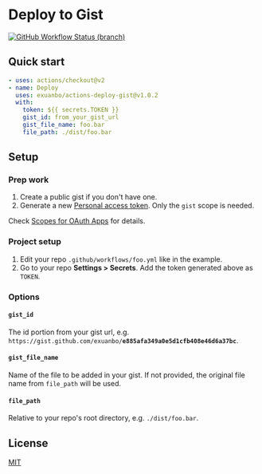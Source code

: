 # Deploy to Gist

[![GitHub Workflow Status (branch)](https://img.shields.io/github/workflow/status/exuanbo/actions-deploy-gist/test/main?event=push&label=test&logo=github&style=flat-square)](https://github.com/exuanbo/actions-deploy-gist/actions?query=workflow%3Atest)

## Quick start

```yml
- uses: actions/checkout@v2
- name: Deploy
  uses: exuanbo/actions-deploy-gist@v1.0.2
  with:
    token: ${{ secrets.TOKEN }}
    gist_id: from_your_gist_url
    gist_file_name: foo.bar
    file_path: ./dist/foo.bar
```

## Setup

### Prep work

1. Create a public gist if you don't have one.
1. Generate a new [Personal access token](https://github.com/settings/tokens/). Only the `gist` scope is needed.

Check [Scopes for OAuth Apps](https://docs.github.com/en/developers/apps/scopes-for-oauth-apps) for details.

### Project setup

1. Edit your repo `.github/workflows/foo.yml` like in the example.
1. Go to your repo **Settings > Secrets**. Add the token generated above as `TOKEN`.

### Options

#### `gist_id`

The id portion from your gist url, e.g. `https://gist.github.com/exuanbo/`**`e885afa349a0e5d1cfb408e46d6a37bc`**.

#### `gist_file_name`

Name of the file to be added in your gist. If not provided, the original file name from `file_path` will be used.

#### `file_path`

Relative to your repo's root directory, e.g. `./dist/foo.bar`.

## License

[MIT](https://github.com/exuanbo/actions-deploy-gist/blob/master/LICENSE)
